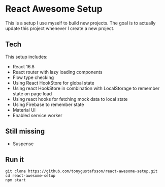 # React Awesome Setup

This is a setup I use myself to build new projects.
The goal is to actually update this project whenever I create a new project.

## Tech

This setup includes:

-   React 16.8
-   React router with lazy loading components
-   Flow type checking
-   Using React HookStore for global state
-   Using react HookStore in combination with LocalStorage to remember state on page load
-   Using react hooks for fetching mock data to local state
-   Using Firebase to remember state
-   Material UI
-   Enabled service worker

## Still missing

-   Suspense

## Run it

```
git clone https://github.com/tonygustafsson/react-awesome-setup.git
cd react-awesome-setup
npm start
```
